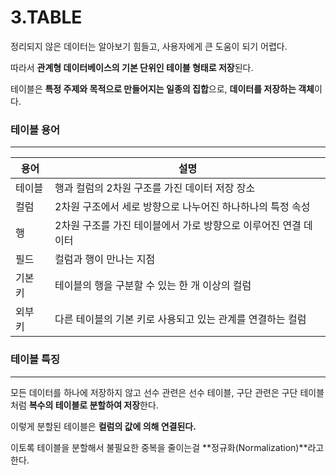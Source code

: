 # 3.TABLE

정리되지 않은 데이터는 알아보기 힘들고, 사용자에게 큰 도움이 되기 어렵다.

따라서 **관계형 데이터베이스의 기본 단위인 테이블 형태로 저장**된다.



테이블은 **특정 주제와 목적으로 만들어지는 일종의 집합**으로, **데이터를 저장하는 객체**이다.



### 테이블 용어

---

| 용어    | 설명                                                         |
| ------- | ------------------------------------------------------------ |
| 테이블  | 행과 컬럼의 2차원 구조를 가진 데이터 저장 장소               |
| 컬럼    | 2차원 구조에서 세로 방향으로 나누어진 하나하나의 특정 속성   |
| 행      | 2차원 구조를 가진 테이블에서 가로 방향으로 이루어진 연결 데이터 |
| 필드    | 컬럼과 행이 만나는 지점                                      |
| 기본 키 | 테이블의 행을 구분할 수 있는 한 개 이상의 컬럼               |
| 외부 키 | 다른 테이블의 기본 키로 사용되고 있는 관계를 연결하는 컬럼   |



### 테이블 특징

---

모든 데이터를 하나에 저장하지 않고 선수 관련은 선수 테이블, 구단 관련은 구단 테이블처럼 **복수의 테이블로 분할하여 저장**한다.

이렇게 분할된 테이블은 **컬럼의 값에 의해 연결된다.**



이토록 테이블을 분할해서 불필요한 중복을 줄이는걸 **정규화(Normalization)**라고 한다.